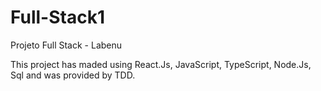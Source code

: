 # Full-Stack1
Projeto Full Stack - Labenu

This project has maded using React.Js, JavaScript, TypeScript, Node.Js, Sql and was provided by TDD.

